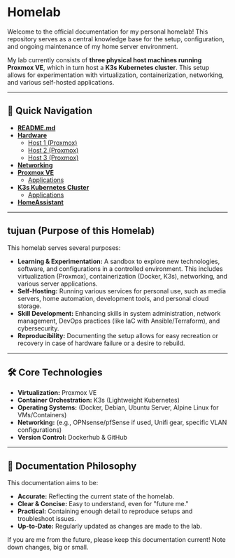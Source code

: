 # Homelab

Welcome to the official documentation for my personal homelab! This repository serves as a central knowledge base for the setup, configuration, and ongoing maintenance of my home server environment.

My lab currently consists of **three physical host machines running Proxmox VE**, which in turn host a **K3s Kubernetes cluster**. This setup allows for experimentation with virtualization, containerization, networking, and various self-hosted applications.

---

## 🚀 Quick Navigation

- [**README.md**](./README.md)
- [**Hardware**](./hardware/)
  - [Host 1 (Proxmox)](./hardware/pve-1/specs.md)
  - [Host 2 (Proxmox)](./hardware/pve-2/specs.md)
  - [Host 3 (Proxmox)](./hardware/pve-3/specs.md)
- [**Networking**](./networking/config.md)
- [**Proxmox VE**](./proxmox/)
  - [Applications](./proxmox/applications.md)
- [**K3s Kubernetes Cluster**](./k3s-cluster/)
  - [Applications](./k3s-cluster/applications.md)
- [**HomeAssistant**](./homeassistant/smarthome.md)

---

## tujuan (Purpose of this Homelab)

This homelab serves several purposes:

- **Learning & Experimentation:** A sandbox to explore new technologies, software, and configurations in a controlled environment. This includes virtualization (Proxmox), containerization (Docker, K3s), networking, and various server applications.
- **Self-Hosting:** Running various services for personal use, such as media servers, home automation, development tools, and personal cloud storage.
- **Skill Development:** Enhancing skills in system administration, network management, DevOps practices (like IaC with Ansible/Terraform), and cybersecurity.
- **Reproducibility:** Documenting the setup allows for easy recreation or recovery in case of hardware failure or a desire to rebuild.

---

## 🛠️ Core Technologies

- **Virtualization:** Proxmox VE
- **Container Orchestration:** K3s (Lightweight Kubernetes)
- **Operating Systems:** (Docker, Debian, Ubuntu Server, Alpine Linux for VMs/Containers)
- **Networking:** (e.g., OPNsense/pfSense if used, Unifi gear, specific VLAN configurations)
- **Version Control:** Dockerhub & GitHub

---

## 📝 Documentation Philosophy

This documentation aims to be:

- **Accurate:** Reflecting the current state of the homelab.
- **Clear & Concise:** Easy to understand, even for "future me."
- **Practical:** Containing enough detail to reproduce setups and troubleshoot issues.
- **Up-to-Date:** Regularly updated as changes are made to the lab.

If you are me from the future, please keep this documentation current! Note down changes, big or small.
